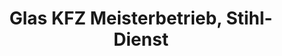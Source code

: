 ---
title: "Glas KFZ Meisterbetrieb, Stihl-Dienst"
url: /simbach-a-inn/glas-kfz-meisterbetrieb-stihl-dienst/
shop: Autowerkstatt
---